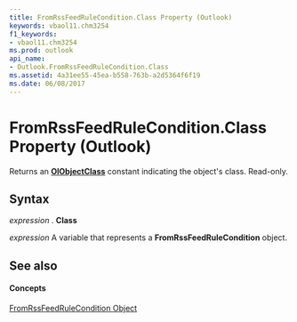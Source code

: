 ```yaml
---
title: FromRssFeedRuleCondition.Class Property (Outlook)
keywords: vbaol11.chm3254
f1_keywords:
- vbaol11.chm3254
ms.prod: outlook
api_name:
- Outlook.FromRssFeedRuleCondition.Class
ms.assetid: 4a31ee55-45ea-b558-763b-a2d5364f6f19
ms.date: 06/08/2017
---
```



# FromRssFeedRuleCondition.Class Property (Outlook)

Returns an  **[OlObjectClass](Outlook.OlObjectClass.md)** constant indicating the object's class. Read-only.


## Syntax

 _expression_ . **Class**

 _expression_ A variable that represents a **FromRssFeedRuleCondition** object.


## See also


#### Concepts


[FromRssFeedRuleCondition Object](Outlook.FromRssFeedRuleCondition.md)

